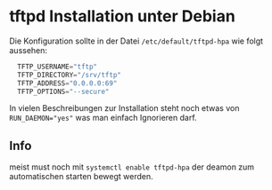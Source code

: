 
# tftpd Installation unter Debian

Die Konfiguration sollte  in der Datei `/etc/default/tftpd-hpa` wie folgt aussehen:

```s
  TFTP_USERNAME="tftp"
  TFTP_DIRECTORY="/srv/tftp"
  TFTP_ADDRESS="0.0.0.0:69"
  TFTP_OPTIONS="--secure"

```

In vielen Beschreibungen zur Installation steht noch etwas von `RUN_DAEMON="yes"` was man einfach Ignorieren darf.

## Info

meist must noch mit
`systemctl enable tftpd-hpa`
der deamon zum automatischen starten bewegt werden.